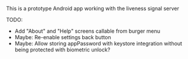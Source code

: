 This is a prototype Android app working with the liveness signal server

TODO:
* Add "About" and "Help" screens callable from burger menu
* Maybe: Re-enable settings back button
* Maybe: Allow storing appPassword with keystore integration without being protected with biometric unlock?
